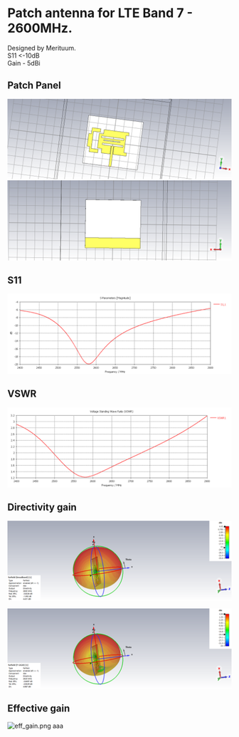 # Patch antenna for LTE Band 7 - 2600MHz.
Designed by Merituum.<br>
S11 <-10dB<br>
Gain - 5dBi
## Patch Panel
![front](images/front.png)
<br>
![back](images/back.png)
<br>

## S11 
![s11](images/S11.png)
<br>

## VSWR 
![VSWR](images/VSWR.png)

## Directivity gain
![gain_directivity](images/farfield.png)
<br>

![gain_2620](images/farfield_2620.png)

## Effective gain
![eff_gain](images/RealGain).png
aaa